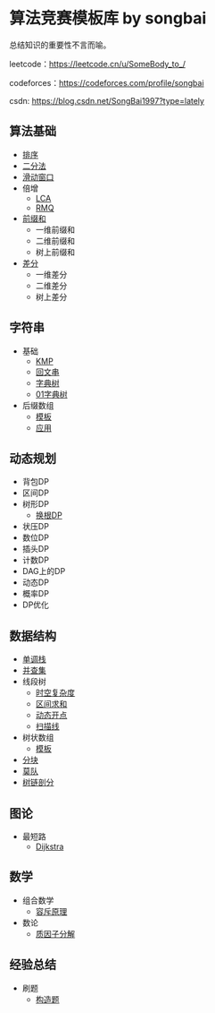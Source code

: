 # 算法竞赛模板库 by songbai
总结知识的重要性不言而喻。

leetcode：https://leetcode.cn/u/SomeBody_to_/

codeforces：https://codeforces.com/profile/songbai

csdn: https://blog.csdn.net/SongBai1997?type=lately

## 算法基础
- [排序](算法基础/排序.md)
- [二分法](算法基础/二分法.md)
- [滑动窗口](算法基础/滑动窗口.md)
- 倍增
  - [LCA](算法基础/倍增/LCA.md)
  - [RMQ](算法基础/倍增/RMQ.md)
- [前缀和](算法基础/前缀和.md)
  - 一维前缀和
  - 二维前缀和
  - 树上前缀和
- [差分](算法基础/差分.md)
  - 一维差分
  - 二维差分
  - 树上差分
## 字符串
- 基础
  - [KMP](字符串/基础/KMP.md)
  - [回文串](字符串/基础/回文串.md)
  - [字典树](字符串/基础/字典树.md)
  - [01字典树](字符串/基础/01字典树.md)
- 后缀数组
  - [模板](字符串/后缀数组/模板.md)
  - [应用](字符串/后缀数组/应用.md)
## 动态规划
- 背包DP
- 区间DP
- 树形DP
  - [换根DP](动态规划/树形DP/换根DP.md)
- 状压DP
- 数位DP
- 插头DP
- 计数DP
- DAG上的DP
- 动态DP
- 概率DP
- DP优化
## 数据结构
- [单调栈](数据结构/单调栈/最值范围.md)
- [并查集](数据结构/并查集.md)
- 线段树
  - [时空复杂度](数据结构/线段树/时空复杂度.md)
  - [区间求和](数据结构/线段树/区间求和.md)
  - [动态开点](数据结构/线段树/动态开点.md)
  - [扫描线](数据结构/线段树/扫描线.md)
- 树状数组
  - [模板](数据结构/树状数组/模板.md)
- [分块](数据结构/分块.md)
- [莫队](数据结构/莫队/模板.md)
- [树链剖分](数据结构/树链剖分.md)

## 图论
- 最短路
  - [Dijkstra](图论/最短路/Dijkstra.md)
## 数学
- 组合数学
  - [容斥原理](数学/组合数学/容斥原理.md)
- 数论
  - [质因子分解](数学/数论/质因子分解.md)
## 经验总结
- 刷题
  - [构造题](经验总结/构造题.md)